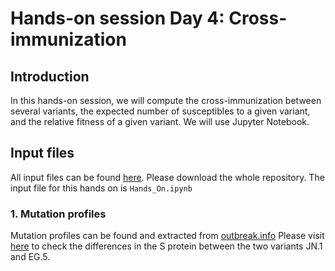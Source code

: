 # Hands-on session Day 4: Cross-immunization

## Introduction
In this hands-on session, we will compute the cross-immunization between several variants, the expected number of susceptibles to a given variant, and the relative fitness of a given variant. We will use Jupyter Notebook. 

## Input files

All input files can be found [here](https://github.com/AlexiaNomena/SC2_VASIL). Please download the whole repository.
The input file for this hands on is `Hands_On.ipynb`

### 1. Mutation profiles
Mutation profiles can be found and extracted from [outbreak.info](https://outbreak.info/)
Please visit [here](https://outbreak.info/compare-lineages?pango=JN.1&pango=EG.5&gene=S&threshold=75&nthresh=1&dark=false) to check the differences in the S protein between the two variants JN.1 and EG.5.





